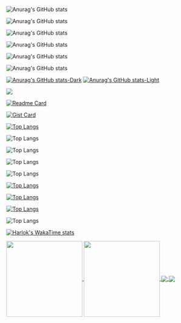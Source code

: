 ![Anurag's GitHub stats](https://github-readme-stats.vercel.app/api?username=samarixum&hide=contribs,prs)

![Anurag's GitHub stats](https://github-readme-stats.vercel.app/api?username=samarixum&show=reviews,discussions_started,discussions_answered,prs_merged,prs_merged_percentage)

![Anurag's GitHub stats](https://github-readme-stats.vercel.app/api?username=samarixum&show_icons=true)

![Anurag's GitHub stats](https://github-readme-stats.vercel.app/api?username=samarixum&show_icons=true&theme=radical)

![Anurag's GitHub stats](https://github-readme-stats.vercel.app/api?username=samarixum&show_icons=true&theme=transparent)

![Anurag's GitHub stats](https://github-readme-stats.vercel.app/api?username=samarixum&show_icons=true&bg_color=00000000)

[![Anurag's GitHub stats-Dark](https://github-readme-stats.vercel.app/api?username=samarixum&show_icons=true&theme=dark#gh-dark-mode-only)](https://github.com/anuraghazra/github-readme-stats#gh-dark-mode-only)
[![Anurag's GitHub stats-Light](https://github-readme-stats.vercel.app/api?username=samarixum&show_icons=true&theme=default#gh-light-mode-only)](https://github.com/anuraghazra/github-readme-stats#gh-light-mode-only)

<picture>
  <source
    srcset="https://github-readme-stats.vercel.app/api?username=samarixum&show_icons=true&theme=dark"
    media="(prefers-color-scheme: dark)"
  />
  <source
    srcset="https://github-readme-stats.vercel.app/api?username=samarixum&show_icons=true"
    media="(prefers-color-scheme: light), (prefers-color-scheme: no-preference)"
  />
  <img src="https://github-readme-stats.vercel.app/api?username=samarixum&show_icons=true" />
</picture>

[![Readme Card](https://github-readme-stats.vercel.app/api/pin/?username=samarixum&repo=github-readme-stats)](https://github.com/anuraghazra/github-readme-stats)

[![Gist Card](https://github-readme-stats.vercel.app/api/gist?id=bbfce31e0217a3689c8d961a356cb10d)](https://gist.github.com/Yizack/bbfce31e0217a3689c8d961a356cb10d/)

[![Top Langs](https://github-readme-stats.vercel.app/api/top-langs/?username=samarixum)](https://github.com/anuraghazra/github-readme-stats)

![Top Langs](https://github-readme-stats.vercel.app/api/top-langs/?username=samarixum&size_weight=0.5&count_weight=0.5)

![Top Langs](https://github-readme-stats.vercel.app/api/top-langs/?username=samarixum&exclude_repo=github-readme-stats,anuraghazra.github.io)

![Top Langs](https://github-readme-stats.vercel.app/api/top-langs/?username=samarixum&hide=javascript,html)

![Top Langs](https://github-readme-stats.vercel.app/api/top-langs/?username=samarixum&layout=compact)

[![Top Langs](https://github-readme-stats.vercel.app/api/top-langs/?username=samarixum&layout=donut)](https://github.com/anuraghazra/github-readme-stats)

[![Top Langs](https://github-readme-stats.vercel.app/api/top-langs/?username=samarixum&layout=donut-vertical)](https://github.com/anuraghazra/github-readme-stats)

[![Top Langs](https://github-readme-stats.vercel.app/api/top-langs/?username=samarixum&layout=pie)](https://github.com/anuraghazra/github-readme-stats)

![Top Langs](https://github-readme-stats.vercel.app/api/top-langs/?username=samarixum&hide_progress=true)

[![Harlok's WakaTime stats](https://github-readme-stats.vercel.app/api/wakatime?username=ffflabs)](https://github.com/anuraghazra/github-readme-stats)


<a href="https://github.com/anuraghazra/github-readme-stats">
  <img height=200 align="center" src="https://github-readme-stats.vercel.app/api?username=samarixum" />
</a>
<a href="https://github.com/anuraghazra/convoychat">
  <img height=200 align="center" src="https://github-readme-stats.vercel.app/api/top-langs?username=samarixum&layout=compact&langs_count=8&card_width=320" />
</a>


<a href="https://github.com/anuraghazra/github-readme-stats">
  <img align="center" src="https://github-readme-stats.vercel.app/api/pin/?username=samarixum&repo=github-readme-stats" />
</a>
<a href="https://github.com/anuraghazra/convoychat">
  <img align="center" src="https://github-readme-stats.vercel.app/api/pin/?username=samarixum&repo=convoychat" />
</a>











